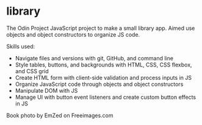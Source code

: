 # library
The Odin Project JavaScript project to make a small library app. Aimed use objects and object constructors to organize JS code.

Skills used:
- Navigate files and versions with git, GitHub, and command line
- Style tables, buttons, and backgrounds with HTML, CSS, CSS flexbox, and CSS grid
- Create HTML form with client-side validation and process inputs in JS
- Organize JavaScript code through objects and object constructors
- Manipulate DOM with JS
- Manage UI with button event listeners and create custom button effects in JS

Book photo by EmZed on Freeimages.com